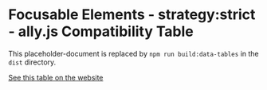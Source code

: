 
# Focusable Elements - strategy:strict - ally.js Compatibility Table

This placeholder-document is replaced by `npm run build:data-tables` in the `dist` directory.

[See this table on the website](http://allyjs.io/docs/data-tables/focusable.strict.html)

